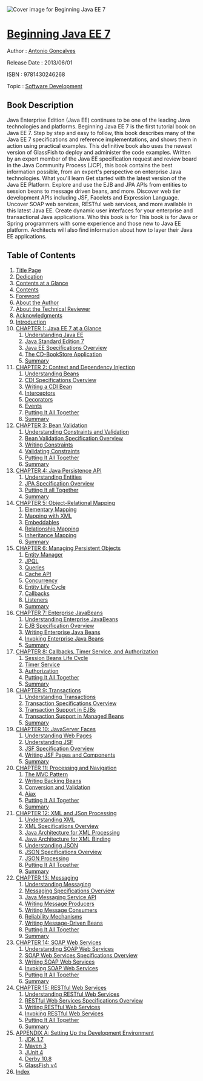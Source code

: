 ![Cover image for Beginning Java EE 7](https://imgdetail.ebookreading.net/cover/cover/software_development/EB9781430246268.jpg)

[Beginning Java EE 7](https://ebookreading.net/view/book/Beginning+Java+EE+7-EB9781430246268_1.html "Beginning Java EE 7")
====================================================================================================================

Author : [Antonio Goncalves](https://ebookreading.net/search/author/Antonio+Goncalves)

Release Date : 2013/06/01

ISBN : 9781430246268

Topic : [Software Development](https://ebookreading.net/search/category/software-development)

Book Description
-----------------

Java Enterprise Edition (Java EE) continues to be one of the leading Java technologies and platforms. Beginning Java EE 7 is the first tutorial book on Java EE 7.
Step by step and easy to follow, this book describes many of the Java EE 7 specifications and reference implementations, and shows them in action using practical examples. This definitive book also uses the newest version of GlassFish to deploy and administer the code examples.
Written by an expert member of the Java EE specification request and review board in the Java Community Process (JCP), this book contains the best information possible, from an expert's perspective on enterprise Java technologies.
What you'll learn
Get started with the latest version of the Java EE Platform.
Explore and use the EJB and JPA APIs from entities to session beans to message driven beans, and more.
Discover web tier development APIs including JSF, Facelets and Expression Language.
Uncover SOAP web services, RESTful web services, and more available in this latest Java EE.
Create dynamic user interfaces for your enterprise and transactional Java applications.
Who this book is for
This book is for Java or Spring programmers with some experience and those new to Java EE platform. Architects will also find information about how to layer their Java EE applications.
              
Table of Contents
-----------------

1. [Title Page](https://ebookreading.net/view/book/Beginning+Java+EE+7-EB9781430246268_2.html)
1. [Dedication](https://ebookreading.net/view/book/Beginning+Java+EE+7-EB9781430246268_4.html)
1. [Contents at a Glance](https://ebookreading.net/view/book/Beginning+Java+EE+7-EB9781430246268_5.html)
1. [Contents](https://ebookreading.net/view/book/Beginning+Java+EE+7-EB9781430246268_6.html)
1. [Foreword](https://ebookreading.net/view/book/Beginning+Java+EE+7-EB9781430246268_7.html)
1. [About the Author](https://ebookreading.net/view/book/Beginning+Java+EE+7-EB9781430246268_8.html)
1. [About the Technical Reviewer](https://ebookreading.net/view/book/Beginning+Java+EE+7-EB9781430246268_9.html)
1. [Acknowledgments](https://ebookreading.net/view/book/Beginning+Java+EE+7-EB9781430246268_10.html)
1. [Introduction](https://ebookreading.net/view/book/Beginning+Java+EE+7-EB9781430246268_11.html)
1. [CHAPTER 1: Java EE 7 at a Glance](https://ebookreading.net/view/book/Beginning+Java+EE+7-EB9781430246268_12.html)
    1. [Understanding Java EE](https://ebookreading.net/view/book/Beginning+Java+EE+7-EB9781430246268_12.html#Sec1)
    1. [Java Standard Edition 7](https://ebookreading.net/view/book/Beginning+Java+EE+7-EB9781430246268_12.html#Sec13)
    1. [Java EE Specifications Overview](https://ebookreading.net/view/book/Beginning+Java+EE+7-EB9781430246268_12.html#Sec19)
    1. [The CD-BookStore Application](https://ebookreading.net/view/book/Beginning+Java+EE+7-EB9781430246268_12.html#Sec24)
    1. [Summary](https://ebookreading.net/view/book/Beginning+Java+EE+7-EB9781430246268_12.html#Sec25)
1. [CHAPTER 2: Context and Dependency Injection](https://ebookreading.net/view/book/Beginning+Java+EE+7-EB9781430246268_13.html)
    1. [Understanding Beans](https://ebookreading.net/view/book/Beginning+Java+EE+7-EB9781430246268_13.html#Sec1)
    1. [CDI Specifications Overview](https://ebookreading.net/view/book/Beginning+Java+EE+7-EB9781430246268_13.html#Sec8)
    1. [Writing a CDI Bean](https://ebookreading.net/view/book/Beginning+Java+EE+7-EB9781430246268_13.html#Sec12)
    1. [Interceptors](https://ebookreading.net/view/book/Beginning+Java+EE+7-EB9781430246268_13.html#Sec28)
    1. [Decorators](https://ebookreading.net/view/book/Beginning+Java+EE+7-EB9781430246268_13.html#Sec35)
    1. [Events](https://ebookreading.net/view/book/Beginning+Java+EE+7-EB9781430246268_13.html#Sec36)
    1. [Putting It All Together](https://ebookreading.net/view/book/Beginning+Java+EE+7-EB9781430246268_13.html#Sec37)
    1. [Summary](https://ebookreading.net/view/book/Beginning+Java+EE+7-EB9781430246268_13.html#Sec49)
1. [CHAPTER 3: Bean Validation](https://ebookreading.net/view/book/Beginning+Java+EE+7-EB9781430246268_14.html)
    1. [Understanding Constraints and Validation](https://ebookreading.net/view/book/Beginning+Java+EE+7-EB9781430246268_14.html#Sec1)
    1. [Bean Validation Specification Overview](https://ebookreading.net/view/book/Beginning+Java+EE+7-EB9781430246268_14.html#Sec6)
    1. [Writing Constraints](https://ebookreading.net/view/book/Beginning+Java+EE+7-EB9781430246268_14.html#Sec10)
    1. [Validating Constraints](https://ebookreading.net/view/book/Beginning+Java+EE+7-EB9781430246268_14.html#Sec27)
    1. [Putting It All Together](https://ebookreading.net/view/book/Beginning+Java+EE+7-EB9781430246268_14.html#Sec37)
    1. [Summary](https://ebookreading.net/view/book/Beginning+Java+EE+7-EB9781430246268_14.html#Sec44)
1. [CHAPTER 4: Java Persistence API](https://ebookreading.net/view/book/Beginning+Java+EE+7-EB9781430246268_15.html)
    1. [Understanding Entities](https://ebookreading.net/view/book/Beginning+Java+EE+7-EB9781430246268_15.html#Sec1)
    1. [JPA Specification Overview](https://ebookreading.net/view/book/Beginning+Java+EE+7-EB9781430246268_15.html#Sec8)
    1. [Putting It all Together](https://ebookreading.net/view/book/Beginning+Java+EE+7-EB9781430246268_15.html#Sec12)
    1. [Summary](https://ebookreading.net/view/book/Beginning+Java+EE+7-EB9781430246268_15.html#Sec21)
1. [CHAPTER 5: Object-Relational Mapping](https://ebookreading.net/view/book/Beginning+Java+EE+7-EB9781430246268_16.html)
    1. [Elementary Mapping](https://ebookreading.net/view/book/Beginning+Java+EE+7-EB9781430246268_16.html#Sec1)
    1. [Mapping with XML](https://ebookreading.net/view/book/Beginning+Java+EE+7-EB9781430246268_16.html#Sec19)
    1. [Embeddables](https://ebookreading.net/view/book/Beginning+Java+EE+7-EB9781430246268_16.html#Sec20)
    1. [Relationship Mapping](https://ebookreading.net/view/book/Beginning+Java+EE+7-EB9781430246268_16.html#Sec22)
    1. [Inheritance Mapping](https://ebookreading.net/view/book/Beginning+Java+EE+7-EB9781430246268_16.html#Sec33)
    1. [Summary](https://ebookreading.net/view/book/Beginning+Java+EE+7-EB9781430246268_16.html#Sec43)
1. [CHAPTER 6: Managing Persistent Objects](https://ebookreading.net/view/book/Beginning+Java+EE+7-EB9781430246268_17.html)
    1. [Entity Manager](https://ebookreading.net/view/book/Beginning+Java+EE+7-EB9781430246268_17.html#Sec1)
    1. [JPQL](https://ebookreading.net/view/book/Beginning+Java+EE+7-EB9781430246268_17.html#Sec18)
    1. [Queries](https://ebookreading.net/view/book/Beginning+Java+EE+7-EB9781430246268_17.html#Sec28)
    1. [Cache API](https://ebookreading.net/view/book/Beginning+Java+EE+7-EB9781430246268_17.html#Sec35)
    1. [Concurrency](https://ebookreading.net/view/book/Beginning+Java+EE+7-EB9781430246268_17.html#Sec36)
    1. [Entity Life Cycle](https://ebookreading.net/view/book/Beginning+Java+EE+7-EB9781430246268_17.html#Sec40)
    1. [Callbacks](https://ebookreading.net/view/book/Beginning+Java+EE+7-EB9781430246268_17.html#Sec41)
    1. [Listeners](https://ebookreading.net/view/book/Beginning+Java+EE+7-EB9781430246268_17.html#Sec42)
    1. [Summary](https://ebookreading.net/view/book/Beginning+Java+EE+7-EB9781430246268_17.html#Sec43)
1. [CHAPTER 7: Enterprise JavaBeans](https://ebookreading.net/view/book/Beginning+Java+EE+7-EB9781430246268_18.html)
    1. [Understanding Enterprise JavaBeans](https://ebookreading.net/view/book/Beginning+Java+EE+7-EB9781430246268_18.html#Sec1)
    1. [EJB Specification Overview](https://ebookreading.net/view/book/Beginning+Java+EE+7-EB9781430246268_18.html#Sec6)
    1. [Writing Enterprise Java Beans](https://ebookreading.net/view/book/Beginning+Java+EE+7-EB9781430246268_18.html#Sec10)
    1. [Invoking Enterprise Java Beans](https://ebookreading.net/view/book/Beginning+Java+EE+7-EB9781430246268_18.html#Sec32)
    1. [Summary](https://ebookreading.net/view/book/Beginning+Java+EE+7-EB9781430246268_18.html#Sec36)
1. [CHAPTER 8: Callbacks, Timer Service, and Authorization](https://ebookreading.net/view/book/Beginning+Java+EE+7-EB9781430246268_19.html)
    1. [Session Beans Life Cycle](https://ebookreading.net/view/book/Beginning+Java+EE+7-EB9781430246268_19.html#Sec1)
    1. [Timer Service](https://ebookreading.net/view/book/Beginning+Java+EE+7-EB9781430246268_19.html#Sec5)
    1. [Authorization](https://ebookreading.net/view/book/Beginning+Java+EE+7-EB9781430246268_19.html#Sec9)
    1. [Putting It All Together](https://ebookreading.net/view/book/Beginning+Java+EE+7-EB9781430246268_19.html#Sec12)
    1. [Summary](https://ebookreading.net/view/book/Beginning+Java+EE+7-EB9781430246268_19.html#Sec22)
1. [CHAPTER 9: Transactions](https://ebookreading.net/view/book/Beginning+Java+EE+7-EB9781430246268_20.html)
    1. [Understanding Transactions](https://ebookreading.net/view/book/Beginning+Java+EE+7-EB9781430246268_20.html#Sec1)
    1. [Transaction Specifications Overview](https://ebookreading.net/view/book/Beginning+Java+EE+7-EB9781430246268_20.html#Sec7)
    1. [Transaction Support in EJBs](https://ebookreading.net/view/book/Beginning+Java+EE+7-EB9781430246268_20.html#Sec11)
    1. [Transaction Support in Managed Beans](https://ebookreading.net/view/book/Beginning+Java+EE+7-EB9781430246268_20.html#Sec16)
    1. [Summary](https://ebookreading.net/view/book/Beginning+Java+EE+7-EB9781430246268_20.html#Sec18)
1. [CHAPTER 10: JavaServer Faces](https://ebookreading.net/view/book/Beginning+Java+EE+7-EB9781430246268_21.html)
    1. [Understanding Web Pages](https://ebookreading.net/view/book/Beginning+Java+EE+7-EB9781430246268_21.html#Sec1)
    1. [Understanding JSF](https://ebookreading.net/view/book/Beginning+Java+EE+7-EB9781430246268_21.html#Sec7)
    1. [JSF Specification Overview](https://ebookreading.net/view/book/Beginning+Java+EE+7-EB9781430246268_21.html#Sec16)
    1. [Writing JSF Pages and Components](https://ebookreading.net/view/book/Beginning+Java+EE+7-EB9781430246268_21.html#Sec21)
    1. [Summary](https://ebookreading.net/view/book/Beginning+Java+EE+7-EB9781430246268_21.html#Sec47)
1. [CHAPTER 11: Processing and Navigation](https://ebookreading.net/view/book/Beginning+Java+EE+7-EB9781430246268_22.html)
    1. [The MVC Pattern](https://ebookreading.net/view/book/Beginning+Java+EE+7-EB9781430246268_22.html#Sec1)
    1. [Writing Backing Beans](https://ebookreading.net/view/book/Beginning+Java+EE+7-EB9781430246268_22.html#Sec5)
    1. [Conversion and Validation](https://ebookreading.net/view/book/Beginning+Java+EE+7-EB9781430246268_22.html#Sec15)
    1. [Ajax](https://ebookreading.net/view/book/Beginning+Java+EE+7-EB9781430246268_22.html#Sec21)
    1. [Putting It All Together](https://ebookreading.net/view/book/Beginning+Java+EE+7-EB9781430246268_22.html#Sec24)
    1. [Summary](https://ebookreading.net/view/book/Beginning+Java+EE+7-EB9781430246268_22.html#Sec34)
1. [CHAPTER 12: XML and JSon Processing](https://ebookreading.net/view/book/Beginning+Java+EE+7-EB9781430246268_23.html)
    1. [Understanding XML](https://ebookreading.net/view/book/Beginning+Java+EE+7-EB9781430246268_23.html#Sec1)
    1. [XML Specifications Overview](https://ebookreading.net/view/book/Beginning+Java+EE+7-EB9781430246268_23.html#Sec9)
    1. [Java Architecture for XML Processing](https://ebookreading.net/view/book/Beginning+Java+EE+7-EB9781430246268_23.html#Sec13)
    1. [Java Architecture for XML Binding](https://ebookreading.net/view/book/Beginning+Java+EE+7-EB9781430246268_23.html#Sec18)
    1. [Understanding JSON](https://ebookreading.net/view/book/Beginning+Java+EE+7-EB9781430246268_23.html#Sec21)
    1. [JSON Specifications Overview](https://ebookreading.net/view/book/Beginning+Java+EE+7-EB9781430246268_23.html#Sec23)
    1. [JSON Processing](https://ebookreading.net/view/book/Beginning+Java+EE+7-EB9781430246268_23.html#Sec26)
    1. [Putting It All Together](https://ebookreading.net/view/book/Beginning+Java+EE+7-EB9781430246268_23.html#Sec30)
    1. [Summary](https://ebookreading.net/view/book/Beginning+Java+EE+7-EB9781430246268_23.html#Sec34)
1. [CHAPTER 13: Messaging](https://ebookreading.net/view/book/Beginning+Java+EE+7-EB9781430246268_24.html)
    1. [Understanding Messaging](https://ebookreading.net/view/book/Beginning+Java+EE+7-EB9781430246268_24.html#Sec1)
    1. [Messaging Specifications Overview](https://ebookreading.net/view/book/Beginning+Java+EE+7-EB9781430246268_24.html#Sec6)
    1. [Java Messaging Service API](https://ebookreading.net/view/book/Beginning+Java+EE+7-EB9781430246268_24.html#Sec11)
    1. [Writing Message Producers](https://ebookreading.net/view/book/Beginning+Java+EE+7-EB9781430246268_24.html#Sec26)
    1. [Writing Message Consumers](https://ebookreading.net/view/book/Beginning+Java+EE+7-EB9781430246268_24.html#Sec30)
    1. [Reliability Mechanisms](https://ebookreading.net/view/book/Beginning+Java+EE+7-EB9781430246268_24.html#Sec33)
    1. [Writing Message-Driven Beans](https://ebookreading.net/view/book/Beginning+Java+EE+7-EB9781430246268_24.html#Sec40)
    1. [Putting It All Together](https://ebookreading.net/view/book/Beginning+Java+EE+7-EB9781430246268_24.html#Sec51)
    1. [Summary](https://ebookreading.net/view/book/Beginning+Java+EE+7-EB9781430246268_24.html#Sec60)
1. [CHAPTER 14: SOAP Web Services](https://ebookreading.net/view/book/Beginning+Java+EE+7-EB9781430246268_25.html)
    1. [Understanding SOAP Web Services](https://ebookreading.net/view/book/Beginning+Java+EE+7-EB9781430246268_25.html#Sec1)
    1. [SOAP Web Services Specifications Overview](https://ebookreading.net/view/book/Beginning+Java+EE+7-EB9781430246268_25.html#Sec7)
    1. [Writing SOAP Web Services](https://ebookreading.net/view/book/Beginning+Java+EE+7-EB9781430246268_25.html#Sec15)
    1. [Invoking SOAP Web Services](https://ebookreading.net/view/book/Beginning+Java+EE+7-EB9781430246268_25.html#Sec32)
    1. [Putting It All Together](https://ebookreading.net/view/book/Beginning+Java+EE+7-EB9781430246268_25.html#Sec37)
    1. [Summary](https://ebookreading.net/view/book/Beginning+Java+EE+7-EB9781430246268_25.html#Sec47)
1. [CHAPTER 15: RESTful Web Services](https://ebookreading.net/view/book/Beginning+Java+EE+7-EB9781430246268_26.html)
    1. [Understanding RESTful Web Services](https://ebookreading.net/view/book/Beginning+Java+EE+7-EB9781430246268_26.html#Sec1)
    1. [RESTful Web Services Specifications Overview](https://ebookreading.net/view/book/Beginning+Java+EE+7-EB9781430246268_26.html#Sec24)
    1. [Writing RESTful Web Services](https://ebookreading.net/view/book/Beginning+Java+EE+7-EB9781430246268_26.html#Sec29)
    1. [Invoking RESTful Web Services](https://ebookreading.net/view/book/Beginning+Java+EE+7-EB9781430246268_26.html#Sec43)
    1. [Putting It All Together](https://ebookreading.net/view/book/Beginning+Java+EE+7-EB9781430246268_26.html#Sec49)
    1. [Summary](https://ebookreading.net/view/book/Beginning+Java+EE+7-EB9781430246268_26.html#Sec63)
1. [APPENDIX A: Setting Up the Development Environment](https://ebookreading.net/view/book/Beginning+Java+EE+7-EB9781430246268_27.html)
    1. [JDK 1.7](https://ebookreading.net/view/book/Beginning+Java+EE+7-EB9781430246268_27.html#Sec1)
    1. [Maven 3](https://ebookreading.net/view/book/Beginning+Java+EE+7-EB9781430246268_27.html#Sec2)
    1. [JUnit 4](https://ebookreading.net/view/book/Beginning+Java+EE+7-EB9781430246268_27.html#Sec10)
    1. [Derby 10.8](https://ebookreading.net/view/book/Beginning+Java+EE+7-EB9781430246268_27.html#Sec18)
    1. [GlassFish v4](https://ebookreading.net/view/book/Beginning+Java+EE+7-EB9781430246268_27.html#Sec21)
1. [Index](https://ebookreading.net/view/book/Beginning+Java+EE+7-EB9781430246268_28.html)
